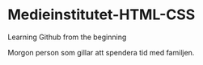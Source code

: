 # Medieinstitutet-HTML-CSS
Learning Github from the beginning

Morgon person som gillar att spendera tid med familjen. 
